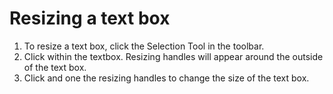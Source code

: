 # Resizing a text box

1. To resize a text box, click the Selection Tool in the toolbar.
2. Click within the textbox. Resizing handles will appear around the outside of the text box.
3. Click and one the resizing handles to change the size of the text box.


